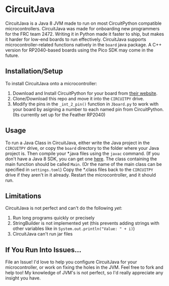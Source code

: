 # CircuitJava
CircuitJava is a Java 8 JVM made to run on most CircuitPython compatible microcontrollers.
CircuitJava was made for onboarding new programmers for the FRC team 2472.
Writing it in Python made it faster to ship, but makes it harder for low-end boards to run effectively.
CircuitJava supports microcontroller-related functions natively in the `board` java package.
A C++ version for RP2040-based boards using the Pico SDK may come in the future.

## Installation/Setup
To install CircuitJava onto a microcontroller:
1. Download and Install CircuitPython for your board from [their website](https://circuitpython.org/downloads).
2. Clone/Download this repo and move it into the `CIRCUITPY` drive.
3. Modify the pins in the `_int_2_pin()` function in `Jboard.py` to work with your board by asigning a number to each named pin from CircuitPython. (Its currently set up for the Feather RP2040)

## Usage
To run a Java Class in CircuitJava, either write the Java project in the `CIRCUITPY` drive, or copy the `board` directory to the folder where your Java project is.
Then compile your *.java files using the `javac` command. (If you don't have a Java 8 SDK, you can get one [here](https://adoptium.net/temurin/releases/?version=8).
The class containing the main function should be called `Main`. (Or the name of the main class can be specified in `settings.toml`)
Copy the *.class files back to the `CIRCUITPY` drive if they aren't in it already.
Restart the microcontroller, and it should run.

## Limitations
CircuitJava is not perfect and can't do the following *yet*:
1. Run long programs quickly or precisely
2. StringBuilder is not implemented yet (this prevents adding strings with other variables like in `System.out.println("Value: " + i)`)
3. CircuitJava can't run jar files

## If You Run Into Issues...
File an Issue! I'd love to help you configure CircuitJava for your microcontroller, or work on fixing the holes in the JVM. Feel free to fork and help too! My knowledge of JVM's is not perfect, so I'd really appreciate any insight you have.
